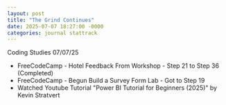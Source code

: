 ```yaml
---
layout: post
title: "The Grind Continues"
date: 2025-07-07 18:27:00 -0000
categories: journal stattrack
---
```

Coding Studies 07/07/25

- FreeCodeCamp - Hotel Feedback From Workshop - Step 21 to Step 36 (Completed)
- FreeCodeCamp - Begun Build a Survey Form Lab - Got to Step 19
- Watched Youtube Tutorial "Power BI Tutorial for Beginners (2025)" by Kevin Stratvert
